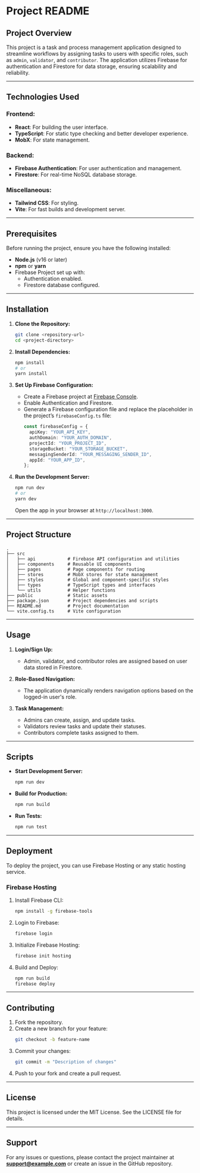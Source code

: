 # Project README

## Project Overview
This project is a task and process management application designed to streamline workflows by assigning tasks to users with specific roles, such as `admin`, `validator`, and `contributor`. The application utilizes Firebase for authentication and Firestore for data storage, ensuring scalability and reliability.

---

## Technologies Used

### Frontend:
- **React**: For building the user interface.
- **TypeScript**: For static type checking and better developer experience.
- **MobX**: For state management.

### Backend:
- **Firebase Authentication**: For user authentication and management.
- **Firestore**: For real-time NoSQL database storage.

### Miscellaneous:
- **Tailwind CSS**: For styling.
- **Vite**: For fast builds and development server.

---

## Prerequisites

Before running the project, ensure you have the following installed:
- **Node.js** (v16 or later)
- **npm** or **yarn**
- Firebase Project set up with:
  - Authentication enabled.
  - Firestore database configured.

---

## Installation

1. **Clone the Repository:**
   ```bash
   git clone <repository-url>
   cd <project-directory>
   ```

2. **Install Dependencies:**
   ```bash
   npm install
   # or
   yarn install
   ```

3. **Set Up Firebase Configuration:**
   - Create a Firebase project at [Firebase Console](https://console.firebase.google.com/).
   - Enable Authentication and Firestore.
   - Generate a Firebase configuration file and replace the placeholder in the project’s `firebaseConfig.ts` file:
     ```typescript
     const firebaseConfig = {
       apiKey: "YOUR_API_KEY",
       authDomain: "YOUR_AUTH_DOMAIN",
       projectId: "YOUR_PROJECT_ID",
       storageBucket: "YOUR_STORAGE_BUCKET",
       messagingSenderId: "YOUR_MESSAGING_SENDER_ID",
       appId: "YOUR_APP_ID",
     };
     ```

4. **Run the Development Server:**
   ```bash
   npm run dev
   # or
   yarn dev
   ```
   Open the app in your browser at `http://localhost:3000`.

---

## Project Structure

```
.
├── src
│   ├── api            # Firebase API configuration and utilities
│   ├── components     # Reusable UI components
│   ├── pages          # Page components for routing
│   ├── stores         # MobX stores for state management
│   ├── styles         # Global and component-specific styles
│   ├── types          # TypeScript types and interfaces
│   └── utils          # Helper functions
├── public             # Static assets
├── package.json       # Project dependencies and scripts
├── README.md          # Project documentation
└── vite.config.ts     # Vite configuration
```

---

## Usage

1. **Login/Sign Up:**
   - Admin, validator, and contributor roles are assigned based on user data stored in Firestore.

2. **Role-Based Navigation:**
   - The application dynamically renders navigation options based on the logged-in user's role.

3. **Task Management:**
   - Admins can create, assign, and update tasks.
   - Validators review tasks and update their statuses.
   - Contributors complete tasks assigned to them.

---

## Scripts

- **Start Development Server:**
  ```bash
  npm run dev
  ```

- **Build for Production:**
  ```bash
  npm run build
  ```

- **Run Tests:**
  ```bash
  npm run test
  ```

---

## Deployment

To deploy the project, you can use Firebase Hosting or any static hosting service.

### Firebase Hosting

1. Install Firebase CLI:
   ```bash
   npm install -g firebase-tools
   ```

2. Login to Firebase:
   ```bash
   firebase login
   ```

3. Initialize Firebase Hosting:
   ```bash
   firebase init hosting
   ```

4. Build and Deploy:
   ```bash
   npm run build
   firebase deploy
   ```

---

## Contributing

1. Fork the repository.
2. Create a new branch for your feature:
   ```bash
   git checkout -b feature-name
   ```
3. Commit your changes:
   ```bash
   git commit -m "Description of changes"
   ```
4. Push to your fork and create a pull request.

---

## License

This project is licensed under the MIT License. See the LICENSE file for details.

---

## Support

For any issues or questions, please contact the project maintainer at **support@example.com** or create an issue in the GitHub repository.

